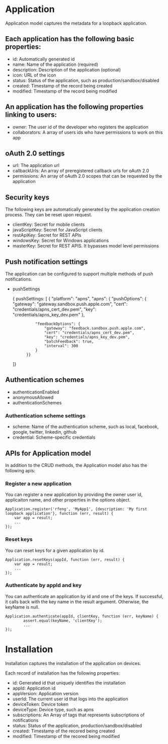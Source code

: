 # Application

Application model captures the metadata for a loopback application.

## Each application has the following basic properties:

* id: Automatically generated id
* name: Name of the application (required)
* description: Description of the application (optional)
* icon: URL of the icon
* status: Status of the application, such as production/sandbox/disabled
* created: Timestamp of the record being created
* modified: Timestamp of the record being modified

## An application has the following properties linking to users:

* owner: The user id of the developer who registers the application
* collaborators: A array of users ids who have permissions to work on this app

## oAuth 2.0 settings

* url: The application url
* callbackUrls: An array of preregistered callback urls for oAuth 2.0
* permissions: An array of oAuth 2.0 scopes that can be requested by the application

## Security keys

The following keys are automatically generated by the application creation process. They can be reset upon request.

* clientKey: Secret for mobile clients
* javaScriptKey: Secret for JavaScript clients
* restApiKey: Secret for REST APIs
* windowsKey: Secret for Windows applications
* masterKey: Secret for REST APIS. It bypasses model level permissions

## Push notification settings

The application can be configured to support multiple methods of push notifications.

* pushSettings


    {
        pushSettings: [
        {   "platform": "apns",
            "apns": {
                "pushOptions": {
                    "gateway": "gateway.sandbox.push.apple.com",
                    "cert": "credentials/apns_cert_dev.pem",
                    "key": "credentials/apns_key_dev.pem"
                },

                "feedbackOptions": {
                    "gateway": "feedback.sandbox.push.apple.com",
                    "cert": "credentials/apns_cert_dev.pem",
                    "key": "credentials/apns_key_dev.pem",
                    "batchFeedback": true,
                    "interval": 300
                }
            }}
    ]}


## Authentication schemes


* authenticationEnabled
* anonymousAllowed
* authenticationSchemes

### Authentication scheme settings

* scheme: Name of the authentication scheme, such as local, facebook, google, twitter, linkedin, github
* credential: Scheme-specific credentials

## APIs for Application model

In addition to the CRUD methods, the Application model also has the following apis:

### Register a new application

You can register a new application by providing the owner user id, applicaiton name, and other properties in the options object.

    Application.register('rfeng', 'MyApp1', {description: 'My first loopback application'}, function (err, result) {
        var app = result;
        ...
    });

### Reset keys

You can reset keys for a given application by id.

    Application.resetKeys(appId, function (err, result) {
        var app = result;
        ...
    });

### Authenticate by appId and key

You can authenticate an application by id and one of the keys. If successful, it calls back with the key name in the result argument. Otherwise, the keyName is null.

    Application.authenticate(appId, clientKey, function (err, keyName) {
            assert.equal(keyName, 'clientKey');
            ...
    });


# Installation

Installation captures the installation of the application on devices.

Each record of installation has the following properties:

* id: Generated id that uniquely identifies the installation
* appId: Application id
* appVersion: Application version
* userId: The current user id that logs into the application
* deviceToken: Device token
* deviceType: Device type, such as apns
* subscriptions: An Array of tags that represents subscriptions of notifications
* status: Status of the application, production/sandbox/disabled
* created: Timestamp of the recored being created
* modified: Timestamp of the recored being modified


